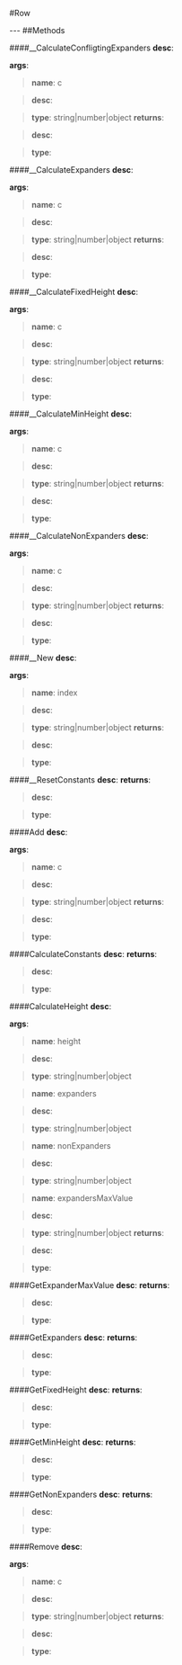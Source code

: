 #Row
<figure markdown="1">

</figure>
---
##Methods

####__CalculateConfligtingExpanders
**desc**: 

**args**:

> **name**: c

> **desc**: 

> **type**: string|number|object
**returns**:

> **desc**: 

> **type**: 

####__CalculateExpanders
**desc**: 

**args**:

> **name**: c

> **desc**: 

> **type**: string|number|object
**returns**:

> **desc**: 

> **type**: 

####__CalculateFixedHeight
**desc**: 

**args**:

> **name**: c

> **desc**: 

> **type**: string|number|object
**returns**:

> **desc**: 

> **type**: 

####__CalculateMinHeight
**desc**: 

**args**:

> **name**: c

> **desc**: 

> **type**: string|number|object
**returns**:

> **desc**: 

> **type**: 

####__CalculateNonExpanders
**desc**: 

**args**:

> **name**: c

> **desc**: 

> **type**: string|number|object
**returns**:

> **desc**: 

> **type**: 

####__New
**desc**: 

**args**:

> **name**: index

> **desc**: 

> **type**: string|number|object
**returns**:

> **desc**: 

> **type**: 

####__ResetConstants
**desc**: 
**returns**:

> **desc**: 

> **type**: 

####Add
**desc**: 

**args**:

> **name**: c

> **desc**: 

> **type**: string|number|object
**returns**:

> **desc**: 

> **type**: 

####CalculateConstants
**desc**: 
**returns**:

> **desc**: 

> **type**: 

####CalculateHeight
**desc**: 

**args**:

> **name**: height

> **desc**: 

> **type**: string|number|object

> **name**: expanders

> **desc**: 

> **type**: string|number|object

> **name**: nonExpanders

> **desc**: 

> **type**: string|number|object

> **name**: expandersMaxValue

> **desc**: 

> **type**: string|number|object
**returns**:

> **desc**: 

> **type**: 

####GetExpanderMaxValue
**desc**: 
**returns**:

> **desc**: 

> **type**: 

####GetExpanders
**desc**: 
**returns**:

> **desc**: 

> **type**: 

####GetFixedHeight
**desc**: 
**returns**:

> **desc**: 

> **type**: 

####GetMinHeight
**desc**: 
**returns**:

> **desc**: 

> **type**: 

####GetNonExpanders
**desc**: 
**returns**:

> **desc**: 

> **type**: 

####Remove
**desc**: 

**args**:

> **name**: c

> **desc**: 

> **type**: string|number|object
**returns**:

> **desc**: 

> **type**: 

